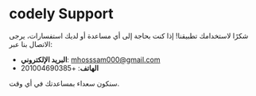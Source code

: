 # codely Support

شكرًا لاستخدامك تطبيقنا! إذا كنت بحاجة إلى أي مساعدة أو لديك استفسارات، يرجى الاتصال بنا عبر:

- **البريد الإلكتروني**: mhosssam000@gmail.com
- **الهاتف**: +201004690385

سنكون سعداء بمساعدتك في أي وقت.
